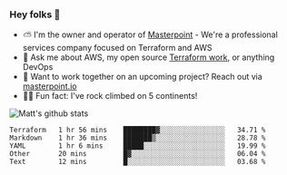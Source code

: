 

### Hey folks 👋

- ⛅️ I'm the owner and operator of [Masterpoint](https://masterpoint.io) - We're a professional services company focused on Terraform and AWS
- 💬 Ask me about AWS, my open source [Terraform work](https://github.com/masterpointio?q=terraform&type=&language=hcl), or anything DevOps
- 🔨 Want to work together on an upcoming project? Reach out via [masterpoint.io](https://masterpoint.io)
- 🧗‍♂️ Fun fact: I've rock climbed on 5 continents! 


![Matt's github stats](https://github-readme-stats.vercel.app/api?username=Gowiem&count_private=true&theme=cobalt&show_icons=true)

<!--START_SECTION:waka-->
```text
Terraform   1 hr 56 mins    ████████▓░░░░░░░░░░░░░░░░   34.71 % 
Markdown    1 hr 36 mins    ███████▒░░░░░░░░░░░░░░░░░   28.78 % 
YAML        1 hr 6 mins     █████░░░░░░░░░░░░░░░░░░░░   19.99 % 
Other       20 mins         █▓░░░░░░░░░░░░░░░░░░░░░░░   06.04 % 
Text        12 mins         █░░░░░░░░░░░░░░░░░░░░░░░░   03.68 % 
```
<!--END_SECTION:waka-->
